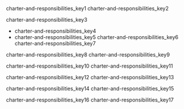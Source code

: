 charter-and-responsibilities_key1
charter-and-responsibilities_key2


charter-and-responsibilities_key3
- charter-and-responsibilities_key4
- charter-and-responsibilities_key5
charter-and-responsibilities_key6
charter-and-responsibilities_key7


charter-and-responsibilities_key8
charter-and-responsibilities_key9


charter-and-responsibilities_key10
charter-and-responsibilities_key11


charter-and-responsibilities_key12
charter-and-responsibilities_key13


charter-and-responsibilities_key14
charter-and-responsibilities_key15


charter-and-responsibilities_key16
charter-and-responsibilities_key17
